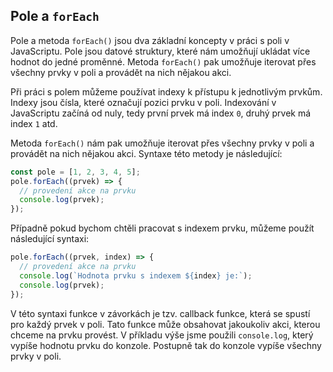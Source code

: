 ## Pole a `forEach`

Pole a metoda `forEach()` jsou dva základní koncepty v práci s poli v JavaScriptu. Pole jsou datové struktury, které nám umožňují ukládat více hodnot do jedné proměnné. Metoda `forEach()` pak umožňuje iterovat přes všechny prvky v poli a provádět na nich nějakou akci.

Při práci s polem můžeme používat indexy k přístupu k jednotlivým prvkům. Indexy jsou čísla, které označují pozici prvku v poli. Indexování v JavaScriptu začíná od nuly, tedy první prvek má index `0`, druhý prvek má index `1` atd.

Metoda `forEach()` nám pak umožňuje iterovat přes všechny prvky v poli a provádět na nich nějakou akci. Syntaxe této metody je následující:

```js
const pole = [1, 2, 3, 4, 5];
pole.forEach((prvek) => {
  // provedení akce na prvku
  console.log(prvek);
});
```

Případně pokud bychom chtěli pracovat s indexem prvku, můžeme použít následující syntaxi:

```js
pole.forEach((prvek, index) => {
  // provedení akce na prvku
  console.log(`Hodnota prvku s indexem ${index} je:`);
  console.log(prvek);
});
```

V této syntaxi funkce v závorkách je tzv. callback funkce, která se spustí pro každý prvek v poli. Tato funkce může obsahovat jakoukoliv akci, kterou chceme na prvku provést. V příkladu výše jsme použili `console.log`, který vypíše hodnotu prvku do konzole. Postupně tak do konzole vypíše všechny prvky v poli.

<!-- // K doplnění

Zmínit rozdíl mezi funkcí a metodou.

Ukázat práci s indexem.

Dovysvětlit, co je to iterace -->
